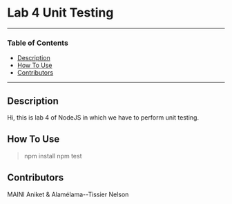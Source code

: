 # Lab 4 Unit Testing

---

### Table of Contents 

- [Description](#description)
- [How To Use](#how-to-use)
- [Contributors](#contriutors)

---

## Description

Hi, this is lab 4 of NodeJS in which we have to perform unit testing.

## How To Use

> npm install 
> npm test

## Contributors

MAINI Aniket & Alamélama--Tissier Nelson
